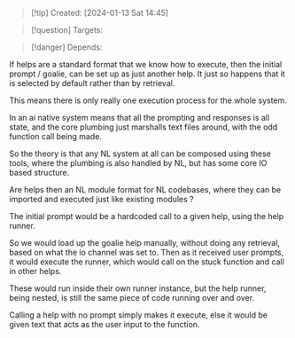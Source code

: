
>[!tip] Created: [2024-01-13 Sat 14:45]

>[!question] Targets: 

>[!danger] Depends: 

If helps are a standard format that we know how to execute, then the initial prompt / goalie, can be set up as just another help.  It just so happens that it is selected by default rather than by retrieval.

This means there is only really one execution process for the whole system.

In an ai native system means that all the prompting and responses is all state, and the core plumbing just marshalls text files around, with the odd function call being made.

So the theory is that any NL system at all can be composed using these tools, where the plumbing is also handled by NL, but has some core IO based structure.

Are helps then an NL module format for NL codebases, where they can be imported and executed just like existing modules ?

The initial prompt would be a hardcoded call to a given help, using the help runner.

So we would load up the goalie help manually, without doing any retrieval, based on what the io channel was set to.  Then as it received user prompts, it would execute the runner, which would call on the stuck function and call in other helps.

These would run inside their own runner instance, but the help runner, being nested, is still the same piece of code running over and over.

Calling a help with no prompt simply makes it execute, else it would be given text that acts as the user input to the function.